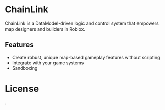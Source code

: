 # ChainLink

ChainLink is a DataModel-driven logic and control system that empowers map designers and builders in Roblox.

## Features

* Create robust, unique map-based gameplay features without scripting
* Integrate with your game systems
* Sandboxing

# License

.
